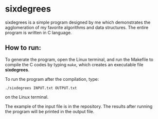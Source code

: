 # sixdegrees

sixdegrees is a simple program designed by me which demonstrates the agglomeration of my favorite algorithms and data structures.
The entire program is written in C language.

## How to run:

To generate the program, open the Linux terminal, and run the Makefile to compile the C codes by typing ```make```, which creates an executable file **sixdegrees**.

To run the program after the compilation, type:
```
./sixdegrees INPUT.txt OUTPUT.txt
```
on the Linux terminal. 

The example of the input file is in the repository.
The results after running the program will be printed in the output file.
